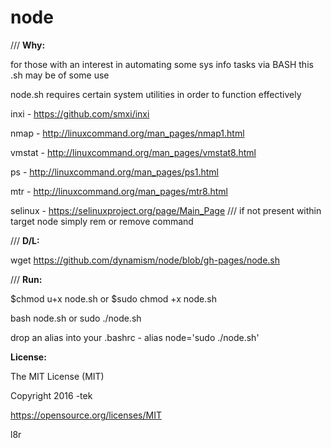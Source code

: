 # node

/// <b>Why:</b>
<p>

for those with an interest in automating some sys info tasks via BASH this .sh may be of some use

node.sh requires certain system utilities in order to function effectively

inxi -    https://github.com/smxi/inxi

nmap -    http://linuxcommand.org/man_pages/nmap1.html

vmstat -  http://linuxcommand.org/man_pages/vmstat8.html

ps -      http://linuxcommand.org/man_pages/ps1.html

mtr -     http://linuxcommand.org/man_pages/mtr8.html

selinux - https://selinuxproject.org/page/Main_Page   /// if not present within target node simply rem or remove command
<p>

/// <b>D/L:</b>
<p>

wget https://github.com/dynamism/node/blob/gh-pages/node.sh
<p>

/// <b>Run:</b>
<p>

$chmod u+x node.sh or $sudo chmod +x node.sh 

bash node.sh or sudo ./node.sh <br>
</p>
drop an alias into your .bashrc - alias node='sudo ./node.sh'
<p>

<b>License:</b>
</p>

The MIT License (MIT)

Copyright 2016 -tek

https://opensource.org/licenses/MIT

l8r

